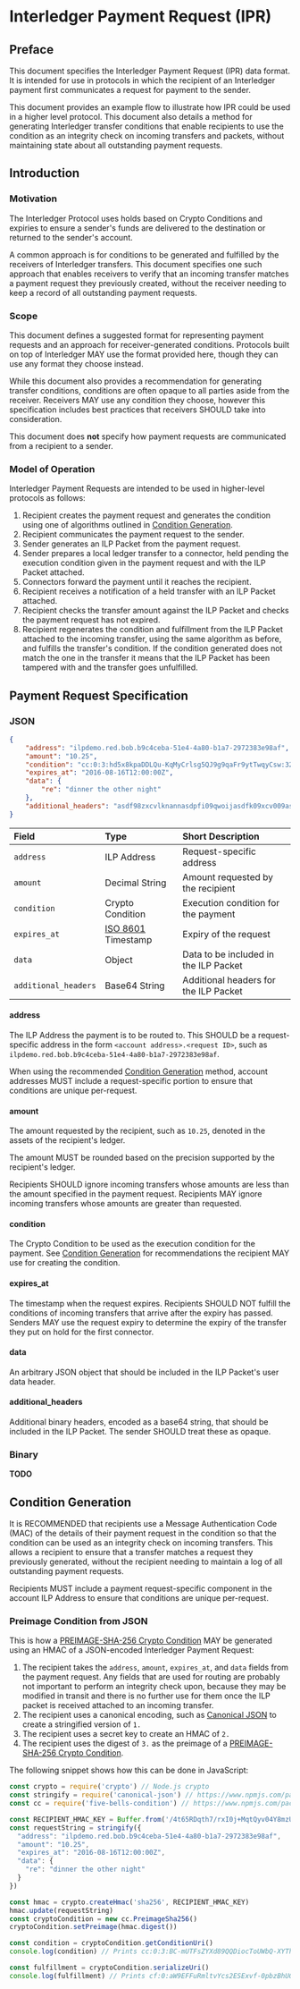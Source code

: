 # Interledger Payment Request (IPR)

## Preface

This document specifies the Interledger Payment Request (IPR) data format. It is intended for use in protocols in which the recipient of an Interledger payment first communicates a request for payment to the sender.

This document provides an example flow to illustrate how IPR could be used in a higher level protocol. This document also details a method for generating Interledger transfer conditions that enable recipients to use the condition as an integrity check on incoming transfers and packets, without maintaining state about all outstanding payment requests.

## Introduction

### Motivation

The Interledger Protocol uses holds based on Crypto Conditions and expiries to ensure a sender's funds are delivered to the destination or returned to the sender's account.

A common approach is for conditions to be generated and fulfilled by the receivers of Interledger transfers. This document specifies one such approach that enables receivers to verify that an incoming transfer matches a payment request they previously created, without the receiver needing to keep a record of all outstanding payment requests.

### Scope

This document defines a suggested format for representing payment requests and an approach for receiver-generated conditions. Protocols built on top of Interledger MAY use the format provided here, though they can use any format they choose instead.

While this document also provides a recommendation for generating transfer conditions, conditions are often opaque to all parties aside from the receiver. Receivers MAY use any condition they choose, however this specification includes best practices that receivers SHOULD take into consideration.

This document does **not** specify how payment requests are communicated from a recipient to a sender.

### Model of Operation

Interledger Payment Requests are intended to be used in higher-level protocols as follows:

1. Recipient creates the payment request and generates the condition using one of algorithms outlined in [Condition Generation](#condition-generation).
2. Recipient communicates the payment request to the sender.
3. Sender generates an ILP Packet from the payment request.
4. Sender prepares a local ledger transfer to a connector, held pending the execution condition given in the payment request and with the ILP Packet attached.
5. Connectors forward the payment until it reaches the recipient.
6. Recipient receives a notification of a held transfer with an ILP Packet attached.
7. Recipient checks the transfer amount against the ILP Packet and checks the payment request has not expired.
8. Recipient regenerates the condition and fulfillment from the ILP Packet attached to the incoming transfer, using the same algorithm as before, and fulfills the transfer's condition. If the condition generated does not match the one in the transfer it means that the ILP Packet has been tampered with and the transfer goes unfulfilled.

## Payment Request Specification

### JSON

```json
{
    "address": "ilpdemo.red.bob.b9c4ceba-51e4-4a80-b1a7-2972383e98af",
    "amount": "10.25",
    "condition": "cc:0:3:hd5x8kpaDDLQu-KqMyCrlsg5QJ9g9qaFr9ytTwqyCsw:32",
    "expires_at": "2016-08-16T12:00:00Z",
    "data": {
        "re": "dinner the other night"
    },
    "additional_headers": "asdf98zxcvlknannasdpfi09qwoijasdfk09xcv009as7zxcv"
}
```

| Field | Type | Short Description |
|:--|:--|:--|
| `address` | ILP Address | Request-specific address |
| `amount` | Decimal String | Amount requested by the recipient |
| `condition` | Crypto Condition | Execution condition for the payment |
| `expires_at` | [ISO 8601](https://en.wikipedia.org/wiki/ISO_8601) Timestamp | Expiry of the request |
| `data` | Object | Data to be included in the ILP Packet |
| `additional_headers` | Base64 String | Additional headers for the ILP Packet |

#### address

The ILP Address the payment is to be routed to. This SHOULD be a request-specific address in the form `<account address>.<request ID>`, such as `ilpdemo.red.bob.b9c4ceba-51e4-4a80-b1a7-2972383e98af`.

When using the recommended [Condition Generation](#condition-generation) method, account addresses MUST include a request-specific portion to ensure that conditions are unique per-request.

#### amount

The amount requested by the recipient, such as `10.25`, denoted in the assets of the recipient's ledger.

The amount MUST be rounded based on the precision supported by the recipient's ledger.

Recipients SHOULD ignore incoming transfers whose amounts are less than the amount specified in the payment request. Recipients MAY ignore incoming transfers whose amounts are greater than requested.

#### condition

The Crypto Condition to be used as the execution condition for the payment. See [Condition Generation](#condition-generation) for recommendations the recipient MAY use for creating the condition.

#### expires_at

The timestamp when the request expires. Recipients SHOULD NOT fulfill the conditions of incoming transfers that arrive after the expiry has passed. Senders MAY use the request expiry to determine the expiry of the transfer they put on hold for the first connector.

#### data

An arbitrary JSON object that should be included in the ILP Packet's user data header.

#### additional_headers

Additional binary headers, encoded as a base64 string, that should be included in the ILP Packet. The sender SHOULD treat these as opaque.

### Binary

**TODO**

## Condition Generation

It is RECOMMENDED that recipients use a Message Authentication Code (MAC) of the details of their payment request in the condition so that the condition can be used as an integrity check on incoming transfers. This allows a recipient to ensure that a transfer matches a request they previously generated, without the recipient needing to maintain a log of all outstanding payment requests.

Recipients MUST include a payment request-specific component in the account ILP Address to ensure that conditions are unique per-request.

### Preimage Condition from JSON

This is how a [PREIMAGE-SHA-256 Crypto Condition](../0002-crypto-conditions) MAY be generated using an HMAC of a JSON-encoded Interledger Payment Request:

1. The recipient takes the `address`, `amount`, `expires_at`, and `data` fields from the payment request. Any fields that are used for routing are probably not important to perform an integrity check upon, because they may be modified in transit and there is no further use for them once the ILP packet is received attached to an incoming transfer.
2. The recipient uses a canonical encoding, such as [Canonical JSON](https://www.npmjs.com/package/canonical-json) to create a stringified version of `1.`
3. The recipient uses a secret key to create an HMAC of `2.`
4. The recipient uses the digest of `3.` as the preimage of a [PREIMAGE-SHA-256 Crypto Condition](../0002-crypto-conditions).

The following snippet shows how this can be done in JavaScript:

```js
const crypto = require('crypto') // Node.js crypto
const stringify = require('canonical-json') // https://www.npmjs.com/package/canonical-json
const cc = require('five-bells-condition') // https://www.npmjs.com/package/five-bells-condition

const RECIPIENT_HMAC_KEY = Buffer.from('/4t65RDqth7/rxI0j+MqtQyv04Y8mzUCMhAAofhDQIY=', 'base64')
const requestString = stringify({
  "address": "ilpdemo.red.bob.b9c4ceba-51e4-4a80-b1a7-2972383e98af",
  "amount": "10.25",
  "expires_at": "2016-08-16T12:00:00Z",
  "data": {
    "re": "dinner the other night"
  }
})

const hmac = crypto.createHmac('sha256', RECIPIENT_HMAC_KEY)
hmac.update(requestString)
const cryptoCondition = new cc.PreimageSha256()
cryptoCondition.setPreimage(hmac.digest())

const condition = cryptoCondition.getConditionUri()
console.log(condition) // Prints cc:0:3:BC-mUTFsZYXd89QQDiocToUWbQ-XYTh5H5lFQNwhDWE:32

const fulfillment = cryptoCondition.serializeUri()
console.log(fulfillment) // Prints cf:0:aW9EFFuRmltvYcs2ESExvf-0pbzBhUGgpqKT-oUBuuU
```

